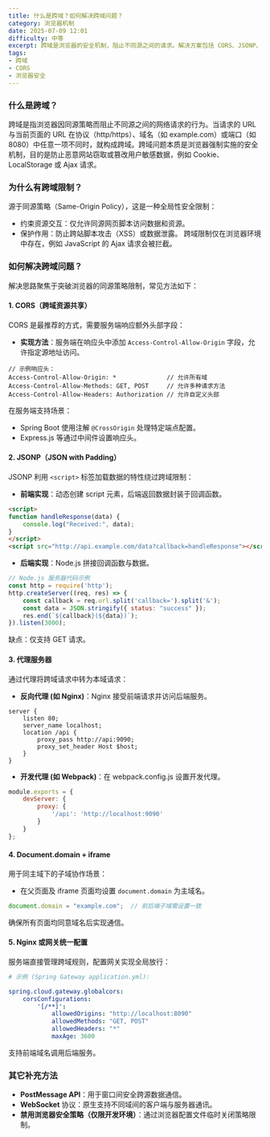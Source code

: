 ```yaml
---
title: 什么是跨域？如何解决跨域问题？
category: 浏览器机制
date: 2025-07-09 12:01
difficulty: 中等
excerpt: 跨域是浏览器的安全机制，阻止不同源之间的请求。解决方案包括 CORS、JSONP、代理服务器和使用 postMessage API。
tags:
- 跨域
- CORS
- 浏览器安全
---
```

### 什么是跨域？

跨域是指浏览器因同源策略而阻止不同源之间的网络请求的行为。当请求的 URL 与当前页面的 URL 在协议（http/https）、域名（如 example.com）或端口（如 8080）中任意一项不同时，就构成跨域。跨域问题本质是浏览器强制实施的安全机制，目的是防止恶意网站窃取或篡改用户敏感数据，例如 Cookie、LocalStorage 或 Ajax 请求。

### 为什么有跨域限制？

源于同源策略（Same-Origin Policy），这是一种全局性安全限制：
- 约束资源交互：仅允许同源网页脚本访问数据和资源。
- 保护作用：防止跨站脚本攻击（XSS）或数据泄露。
跨域限制仅在浏览器环境中存在，例如 JavaScript 的 Ajax 请求会被拦截。

### 如何解决跨域问题？

解决思路聚焦于突破浏览器的同源策略限制，常见方法如下：

#### 1. CORS（跨域资源共享）

CORS 是最推荐的方式，需要服务端响应额外头部字段：  
- **实现方法**：服务端在响应头中添加 `Access-Control-Allow-Origin` 字段，允许指定源地址访问。
```http
// 示例响应头：  
Access-Control-Allow-Origin: *              // 允许所有域  
Access-Control-Allow-Methods: GET, POST     // 允许多种请求方法  
Access-Control-Allow-Headers: Authorization // 允许自定义头部  
```
在服务端支持场景：
- Spring Boot 使用注解 `@CrossOrigin` 处理特定端点配置。
- Express.js 等通过中间件设置响应头。

#### 2. JSONP（JSON with Padding）

JSONP 利用 `<script>` 标签加载数据的特性绕过跨域限制：  
- **前端实现**：动态创建 script 元素，后端返回数据封装于回调函数。
```html
<script>
function handleResponse(data) { 
    console.log("Received:", data); 
}
</script>
<script src="http://api.example.com/data?callback=handleResponse"></script>
```
- **后端实现**：Node.js 拼接回调函数与数据。
```javascript
// Node.js 服务器代码示例
const http = require('http');
http.createServer((req, res) => {
    const callback = req.url.split('callback=').split('&');
    const data = JSON.stringify({ status: "success" });
    res.end(`${callback}(${data})`);
}).listen(3000);
```
缺点：仅支持 GET 请求。

#### 3. 代理服务器

通过代理将跨域请求中转为本域请求：
- **反向代理 (如 Nginx)**：Nginx 接受前端请求并访问后端服务。
```nginx
server {
    listen 80;
    server_name localhost;
    location /api {
        proxy_pass http://api:9090;
        proxy_set_header Host $host;
    }
}
```
- **开发代理 (如 Webpack)**：在 webpack.config.js 设置开发代理。
```javascript
module.exports = {
    devServer: {
        proxy: {
            '/api': 'http://localhost:9090'
        }
    }
};
```

#### 4. Document.domain + iframe

用于同主域下的子域协作场景：
- 在父页面及 iframe 页面均设置 `document.domain` 为主域名。
```javascript
document.domain = "example.com";  // 前后端子域需设置一致
```
确保所有页面均同意域名后实现通信。

#### 5. Nginx 或网关统一配置

服务端直接管理跨域规则，配置网关实现全局放行：  
```yaml
# 示例 (Spring Gateway application.yml):

spring.cloud.gateway.globalcors:
    corsConfigurations:
        '[/**]': 
            allowedOrigins: "http://localhost:8090"
            allowedMethods: "GET, POST"
            allowedHeaders: "*"
            maxAge: 3600
```  
支持前端域名调用后端服务。  

### 其它补充方法

- **PostMessage API**：用于窗口间安全跨源数据通信。
- **WebSocket** 协议：原生支持不同域间的客户端与服务器通讯。
- **禁用浏览器安全策略（仅限开发环境）**：通过浏览器配置文件临时关闭策略限制。
